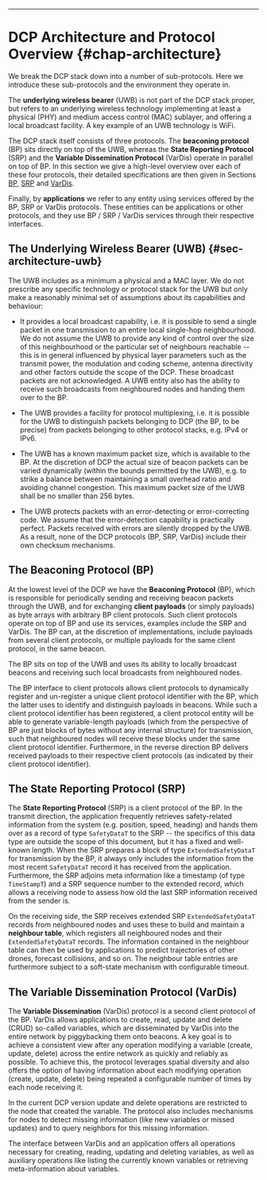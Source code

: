 ---

# DCP Architecture and Protocol Overview {#chap-architecture}

We break the DCP stack down into a number of sub-protocols. Here we
introduce these sub-protocols and the environment they operate in.

The **underlying wireless bearer** (UWB) is not part of the DCP stack
proper, but refers to an underlying wireless technology implementing
at least a physical (PHY) and medium access control (MAC) sublayer,
and offering a local broadcast facility. A key example of an UWB
technology is WiFi.

The DCP stack itself consists of three protocols. The **beaconing
protocol** (BP) sits directly on top of the UWB, whereas the **State
Reporting Protocol** (SRP) and the **Variable Dissemination Protocol**
(VarDis) operate in parallel on top of BP. In this section we give a
high-level overview over each of these four protocols, their detailed
specifications are then given in Sections
[BP](#chap-beaconing-protocol), [SRP](#chap-state-reporting-protocol)
and [VarDis](#chap-vardis).


Finally, by **applications** we refer to any entity using services
offered by the BP, SRP or VarDis protocols. These entities can be
applications or other protocols, and they use BP / SRP / VarDis
services through their respective interfaces.


## The Underlying Wireless Bearer (UWB) {#sec-architecture-uwb}

The UWB includes as a minimum a physical and a MAC layer. We do not
prescribe any specific technology or protocol stack for the UWB but
only make a reasonably minimal set of assumptions about its
capabilities and behaviour:

- It provides a local broadcast capability, i.e. it is possible to
  send a single packet in one transmission to an entire local
  single-hop neighbourhood. We do not assume the UWB to provide any
  kind of control over the size of this neighbourhood or the
  particular set of neighbours reachable -- this is in general
  influenced by physical layer parameters such as the transmit power,
  the modulation and coding scheme, antenna directivity and other
  factors outside the scope of the DCP. These broadcast packets are
  not acknowledged. A UWB entity also has the ability to receive such
  broadcasts from neighboured nodes and handing them over to the BP.

- The UWB provides a facility for protocol multiplexing, i.e. it is
  possible for the UWB to distinguish packets belonging to DCP (the
  BP, to be precise) from packets belonging to other protocol stacks,
  e.g. IPv4 or IPv6.

- The UWB has a known maximum packet size, which is available to the
  BP. At the discretion of DCP the actual size of beacon packets can
  be varied dynamically (within the bounds permitted by the UWB),
  e.g. to strike a balance between maintaining a small overhead ratio
  and avoiding channel congestion. This maximum packet size of the UWB
  shall be no smaller than 256 bytes.

- The UWB protects packets with an error-detecting or error-correcting
  code. We assume that the error-detection capability is practically
  perfect.  Packets received with errors are silently dropped by the
  UWB. As a result, none of the DCP protocols (BP, SRP, VarDis)
  include their own checksum mechanisms.



## The Beaconing Protocol (BP)

At the lowest level of the DCP we have the **Beaconing Protocol**
(BP), which is responsible for periodically sending and receiving
beacon packets through the UWB, and for exchanging **client payloads**
(or simply payloads) as byte arrays with arbitrary BP client
protocols. Such client protocols operate on top of BP and use its
services, examples include the SRP and VarDis. The BP can, at the
discretion of implementations, include payloads from several client
protocols, or multiple payloads for the same client protocol, in the
same beacon.

The BP sits on top of the UWB and uses its ability to locally
broadcast beacons and receiving such local broadcasts from neighboured
nodes.

The BP interface to client protocols allows client protocols to
dynamically register and un-register a unique client protocol
identifier with the BP, which the latter uses to identify and
distinguish payloads in beacons. While such a client protocol
identifier has been registered, a client protocol entity will be able
to generate variable-length payloads (which from the perspective of BP
are just blocks of bytes without any internal structure) for
transmission, such that neighboured nodes will receive these blocks
under the same client protocol identifier. Furthermore, in the reverse
direction BP delivers received payloads to their respective client
protocols (as indicated by their client protocol identifier).



## The State Reporting Protocol (SRP)


The **State Reporting Protocol** (SRP) is a client protocol of the
BP. In the transmit direction, the application frequently retrieves
safety-related information from the system (e.g. position, speed,
heading) and hands them over as a record of type `SafetyDataT` to the
SRP -- the specifics of this data type are outside the scope of this
document, but it has a fixed and well-known length. When the SRP
prepares a block of type `ExtendedSafetyDataT` for transmission by the
BP, it always only includes the information from the most recent
`SafetyDataT` record it has received from the
application. Furthermore, the SRP adjoins meta information like a
timestamp (of type `TimeStampT`) and a SRP sequence number to the
extended record, which allows a receiving node to assess how old the
last SRP information received from the sender is.

On the receiving side, the SRP receives extended SRP
`ExtendedSafetyDataT` records from neighboured nodes and uses these to
build and maintain a **neighbour table**, which registers all
neighboured nodes and their `ExtendedSafetyDataT` records. The
information contained in the neighbour table can then be used by
applications to predict trajectories of other drones, forecast
collisions, and so on. The neighbour table entries are furthermore
subject to a soft-state mechanism with configurable timeout.

  
## The Variable Dissemination Protocol (VarDis)  

  
The **Variable Dissemination** (VarDis) protocol is a second client
protocol of the BP. VarDis allows applications to create, read, update
and delete (CRUD) so-called variables, which are disseminated by
VarDis into the entire network by piggybacking them onto beacons. A
key goal is to achieve a consistent view after any operation modifying
a variable (create, update, delete) across the entire network as
quickly and reliably as possible. To achieve this, the protocol
leverages spatial diversity and also offers the option of having
information about each modifying operation (create, update, delete)
being repeated a configurable number of times by each node receiving
it.

In the current DCP version update and delete operations are restricted
to the node that created the variable. The protocol also includes
mechanisms for nodes to detect missing information (like new variables
or missed updates) and to query neighbors for this missing
information.

The interface between VarDis and an application offers all operations
necessary for creating, reading, updating and deleting variables, as
well as auxiliary operations like listing the currently known
variables or retrieving meta-information about variables.

